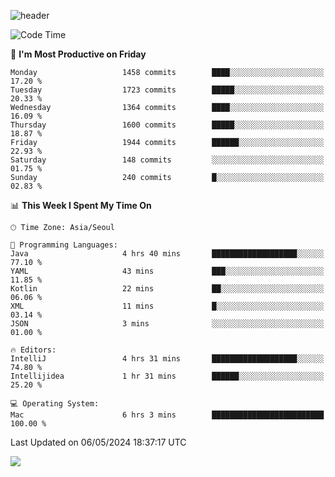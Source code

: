 ![header](https://capsule-render.vercel.app/api?type=Egg&color=timeAuto&height=300&section=header&text=PoPo&fontSize=90&animation=fadeIn)

  <!--START_SECTION:waka-->
![Code Time](http://img.shields.io/badge/Code%20Time-1%2C595%20hrs%201%20min-blue)

📅 **I'm Most Productive on Friday** 

```text
Monday                   1458 commits        ████░░░░░░░░░░░░░░░░░░░░░   17.20 % 
Tuesday                  1723 commits        █████░░░░░░░░░░░░░░░░░░░░   20.33 % 
Wednesday                1364 commits        ████░░░░░░░░░░░░░░░░░░░░░   16.09 % 
Thursday                 1600 commits        █████░░░░░░░░░░░░░░░░░░░░   18.87 % 
Friday                   1944 commits        ██████░░░░░░░░░░░░░░░░░░░   22.93 % 
Saturday                 148 commits         ░░░░░░░░░░░░░░░░░░░░░░░░░   01.75 % 
Sunday                   240 commits         █░░░░░░░░░░░░░░░░░░░░░░░░   02.83 % 
```


📊 **This Week I Spent My Time On** 

```text
🕑︎ Time Zone: Asia/Seoul

💬 Programming Languages: 
Java                     4 hrs 40 mins       ███████████████████░░░░░░   77.10 % 
YAML                     43 mins             ███░░░░░░░░░░░░░░░░░░░░░░   11.85 % 
Kotlin                   22 mins             ██░░░░░░░░░░░░░░░░░░░░░░░   06.06 % 
XML                      11 mins             █░░░░░░░░░░░░░░░░░░░░░░░░   03.14 % 
JSON                     3 mins              ░░░░░░░░░░░░░░░░░░░░░░░░░   01.00 % 

🔥 Editors: 
IntelliJ                 4 hrs 31 mins       ███████████████████░░░░░░   74.80 % 
Intellijidea             1 hr 31 mins        ██████░░░░░░░░░░░░░░░░░░░   25.20 % 

💻 Operating System: 
Mac                      6 hrs 3 mins        █████████████████████████   100.00 % 
```


 Last Updated on 06/05/2024 18:37:17 UTC
<!--END_SECTION:waka-->



<img src="https://capsule-render.vercel.app/api?type=Egg&color=timeAuto&height=300&section=footer&text=PoPo&fontSize=90&animation=fadeIn&reversal=true" />
